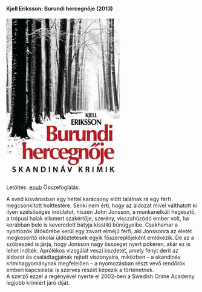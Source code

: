 #### <a name="id_677">Kjell Eriksson: Burundi hercegnője (2013)</a>
<img src="https://github.com/BercziSandor/calibre_lib/raw/main/Kjell%20Eriksson/Burundi%20hercegnoje%20%28677%29/cover.jpg" alt="cover" width="300"/>

Letöltés: [epub](https://github.com/BercziSandor/calibre_lib/raw/main/Kjell%20Eriksson/Burundi%20hercegnoje%20%28677%29/Burundi%20hercegnoje%20-%20Kjell%20Eriksson.epub)
Összefoglalás:
<div>
<p>A svéd kisvárosban egy héttel karácsony előtt találnak rá egy férfi megcsonkított holttestére. Senki nem érti, hogy az áldozat mivel válthatott ki ilyen szélsőséges indulatot, hiszen John Jonsson, a munkanélküli hegesztő, a trópusi halak elismert szakértője, szerény, visszahúzódó ember volt, ha korábban bele is keveredett bátyja kisstílű bűnügyeibe. Csakhamar a nyomozók látókörébe kerül egy zavart elméjű férfi, aki Jonssonra az életét megkeserítő iskolai üldöztetések egyik főszereplőjeként emlékezik. De az a szóbeszéd is járja, hogy Jonsson nagy összeget nyert pókeren, akár ez is lehet indíték. Aprólékos vizsgálat veszi kezdetét, amely fényt derít az áldozat és családtagjainak rejtett viszonyaira, miközben – a skandináv krimihagyománynak megfelelően – a nyomozásban részt vevő rendőrök emberi kapcsolatai is szerves részét képezik a történetnek.<br>A szerző ezzel a regényével nyerte el 2002-ben a Swedish Crime Academy legjobb krimiért járó díját.</p></div>

